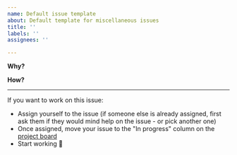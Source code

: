 ```yaml
---
name: Default issue template
about: Default template for miscellaneous issues
title: ''
labels: ''
assignees: ''

---
```


**Why?**
<!-- Describe why this issue is needed. Give enough context so that people not usually working on the topic will understand the motivation. Consider adding links for additional context. -->

**How?**
<!-- Describe the work required to address the issue, step by step. Make it detailed enough so that people with not a lot of experience in the required skill set will still have a good chance of addressing the issue independently. Add references to essential and helpful resources, such as documentation, examples, packages. If there is repetitive info across multiple issues (e.g., instructions for setting up a development environment for a specific project or specific requirements for merging code into a particular project), consider writing a document (e.g., on Gist) and linking to it -->

---

If you want to work on this issue:
- Assign yourself to the issue (if someone else is already assigned, first ask them if they would mind help on the issue - or pick another one)
- Once assigned, move your issue to the "In progress" column on the [project board](https://github.com/orgs/elixir-cloud-aai/projects/23/views/1)
- Start working :rocket:
